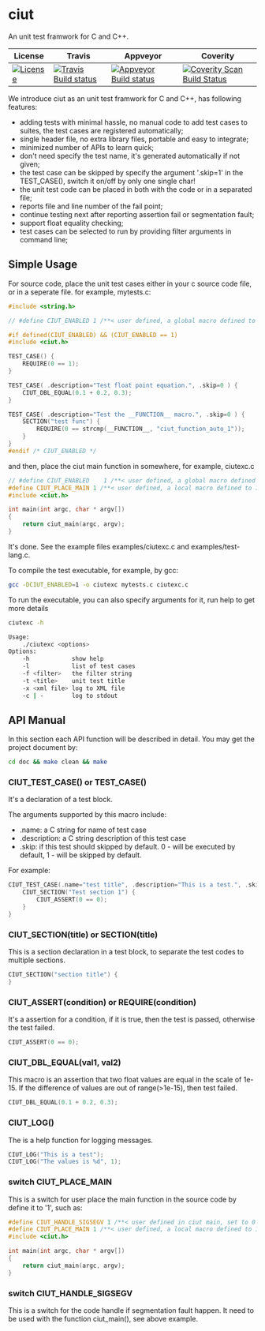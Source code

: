 ciut
====

An unit test framwork for C and C++.


License | Travis | Appveyor | Coverity
------- | ------ | -------- | --------
[![License](https://img.shields.io/badge/license-MIT-blue.svg)](https://github.com/yhfudev/cpp-ci-unit-test/blob/master/COPYING) | [![Travis Build status](https://travis-ci.org/yhfudev/cpp-ci-unit-test.svg?branch=master)](https://travis-ci.org/yhfudev/cpp-ci-unit-test) | [![Appveyor Build status](https://ci.appveyor.com/api/projects/status/d849gxe54umc9nmp/branch/master?svg=true)](https://ci.appveyor.com/project/yhfudev/cpp-ci-unit-test/branch/master) | [![Coverity Scan Build Status](https://scan.coverity.com/projects/12089/badge.svg)](https://scan.coverity.com/projects/yhfudev-cpp-ci-unit-test)


We introduce ciut as an unit test framwork for C and C++, has following features:

* adding tests with minimal hassle, no manual code to add test cases to suites, the test cases are registered automatically;
* single header file, no extra library files, portable and easy to integrate;
* minimized number of APIs to learn quick;
* don't need specify the test name, it's generated automatically if not given;
* the test case can be skipped by specify the argument '.skip=1' in the TEST_CASE(), switch it on/off by only one single char!
* the unit test code can be placed in both with the code or in a separated file;
* reports file and line number of the fail point;
* continue testing next after reporting assertion fail or segmentation fault;
* support float equality checking;
* test cases can be selected to run by providing filter arguments in command line;


Simple Usage
------------

For source code, place the unit test cases either in your c source code file, or in a seperate file. for example, mytests.c:

```C
#include <string.h>

// #define CIUT_ENABLED 1 /**< user defined, a global macro defined to 1 to active the unit test code */

#if defined(CIUT_ENABLED) && (CIUT_ENABLED == 1)
#include <ciut.h>

TEST_CASE() {
    REQUIRE(0 == 1);
}

TEST_CASE( .description="Test float point equation.", .skip=0 ) {
    CIUT_DBL_EQUAL(0.1 + 0.2, 0.3);
}

TEST_CASE( .description="Test the __FUNCTION__ macro.", .skip=0 ) {
    SECTION("test func") {
        REQUIRE(0 == strcmp(__FUNCTION__, "ciut_function_auto_1"));
    }
}
#endif /* CIUT_ENABLED */
```

and then, place the ciut main function in somewhere, for example, ciutexc.c

```C
// #define CIUT_ENABLED    1 /**< user defined, a global macro defined to 1 to active the unit test code */
#define CIUT_PLACE_MAIN 1 /**< user defined, a local macro defined to 1 to place main() inside a c file, use once */
#include <ciut.h>

int main(int argc, char * argv[])
{
    return ciut_main(argc, argv);
}
```

It's done.
See the example files examples/ciutexc.c and examples/test-lang.c.

To compile the test executable, for example, by gcc:
```bash
gcc -DCIUT_ENABLED=1 -o ciutexc mytests.c ciutexc.c
```

To run the executable, you can also specify arguments for it, run help to get more details
```bash
ciutexc -h

Usage:
    ./ciutexc <options>
Options:
    -h            show help
    -l            list of test cases
    -f <filter>   the filter string
    -t <title>    unit test title
    -x <xml file> log to XML file
    -c | -        log to stdout
```


API Manual
----------

In this section each API function will be described in detail.
You may get the project document by:
```bash
cd doc && make clean && make
```

### CIUT_TEST_CASE() or TEST_CASE()

It's a declaration of a test block.

The arguments supported by this macro include:
* .name: a C string for name of test case
* .description: a C string description of this test case
* .skip: if this test should skipped by default. 0 - will be executed by default, 1 - will be skipped by default.

For example:
```C
CIUT_TEST_CASE(.name="test title", .description="This is a test.", .skip=1) {
    CIUT_SECTION("Test section 1") {
        CIUT_ASSERT(0 == 0);
    }
}
```

### CIUT_SECTION(title) or SECTION(title)

This is a section declaration in a test block, to separate the test codes to multiple sections.
```C
CIUT_SECTION("section title") {
}
```

### CIUT_ASSERT(condition) or REQUIRE(condition)

It's a assertion for a condition, if it is true, then the test is passed,
otherwise the test failed.
```C
CIUT_ASSERT(0 == 0);
```

### CIUT_DBL_EQUAL(val1, val2)

This macro is an assertion that two float values are equal in the scale of 1e-15.
If the difference of values are out of range(>1e-15), then test failed.
```C
CIUT_DBL_EQUAL(0.1 + 0.2, 0.3);
```

### CIUT_LOG()

The is a help function for logging messages.
```C
CIUT_LOG("This is a test");
CIUT_LOG("The values is %d", 1);
```

### switch CIUT_PLACE_MAIN
This is a switch for user place the main function in the source code by define it to '1', such as:
```C
#define CIUT_HANDLE_SIGSEGV 1 /**< user defined in ciut main, set to 0 if you want to dig into where is the segmentation fault happened using gdb */
#define CIUT_PLACE_MAIN 1 /**< user defined, a local macro defined to 1 to place main() inside a c file, use once */
#include <ciut.h>

int main(int argc, char * argv[])
{
    return ciut_main(argc, argv);
}
```

### switch CIUT_HANDLE_SIGSEGV

This is a switch for the code handle if segmentation fault happen.
It need to be used with the function ciut_main(), see above example.

